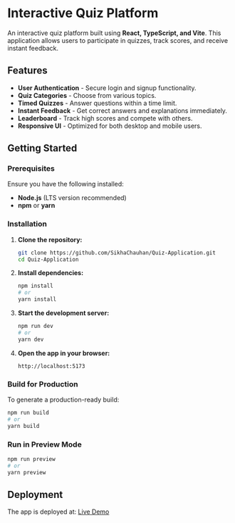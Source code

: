 # Interactive Quiz Platform

An interactive quiz platform built using **React, TypeScript, and Vite**. This application allows users to participate in quizzes, track scores, and receive instant feedback.

## Features

- **User Authentication** - Secure login and signup functionality.
- **Quiz Categories** - Choose from various topics.
- **Timed Quizzes** - Answer questions within a time limit.
- **Instant Feedback** - Get correct answers and explanations immediately.
- **Leaderboard** - Track high scores and compete with others.
- **Responsive UI** - Optimized for both desktop and mobile users.

## Getting Started

### Prerequisites
Ensure you have the following installed:
- **Node.js** (LTS version recommended)
- **npm** or **yarn**

### Installation

1. **Clone the repository:**
   ```sh
   git clone https://github.com/SikhaChauhan/Quiz-Application.git
   cd Quiz-Application
   ```

2. **Install dependencies:**
   ```sh
   npm install
   # or
   yarn install
   ```

3. **Start the development server:**
   ```sh
   npm run dev
   # or
   yarn dev
   ```

4. **Open the app in your browser:**
   ```
   http://localhost:5173
   ```

### Build for Production

To generate a production-ready build:
```sh
npm run build
# or
yarn build
```

### Run in Preview Mode
```sh
npm run preview
# or
yarn preview
```

## Deployment
The app is deployed at:
[Live Demo](https://quiz-application-sigma-three.vercel.app/)


